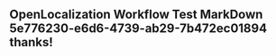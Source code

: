 <properties
ms.topic="hero-topic"
ms.test1="hero-topic"
ms.test2="test"/>

## OpenLocalization Workflow Test MarkDown 5e776230-e6d6-4739-ab29-7b472ec01894 thanks!
